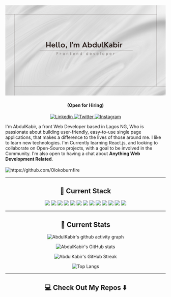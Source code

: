 <!---
Olokoburnfire/Olokoburnfire is a ✨ special ✨ repository because its `README.md` (this file) appears on your GitHub profile.
You can click the Preview link to take a look at your changes.
--->
<!--- Banner --->
<div align="center">
  <a href="https://github.com/Olokoburnfire">
    <img src="https://github.com/Olokoburnfire/Olokoburnfire/blob/main/Assets/Header.png" alt="Olokodana's banner"/>
  </a>
  <h4> (Open for Hiring)</h4> 
</div>

<!--- Social Media --->
<p align="center">
  <!--- LinkedIn --->
  <a href="https://linkedin.com/in/olokodanaabdulkabir" target="blank">
    <img src="https://img.shields.io/badge/AbdulKabir-%230077B5.svg?style=for-the-badge&logo=linkedin&logoColor=white" alt="Linkedin" />
 </a>
 <!--- Twitter --->
 <a href="https://twitter.com/oloko_burn_fire" target="blank">
   <img src="https://img.shields.io/badge/-@AbdulKabir-%231DA1F2.svg?style=for-the-badge&logo=Twitter&logoColor=white" alt="Twitter" />
 </a>
  <!--- Instagram --->
 <a href="https://www.instagram.com/__olokoburnfire__/" target="blank">
   <img src="https://img.shields.io/badge/-@AbdulKabir-%231DA1F2.svg?style=for-the-badge&logo=instagram&logoColor=white" alt="Instagram" />
 </a>
</p>

<!--- About Me  --->
<p align="left">
  I'm AbdulKabir, a front Web Developer based in Lagos NG, Who is passionate about building user-friendly, easy-to-use single page applications, that makes a difference to the lives of those around me. I like to learn new technologies. I'm Currently learning React.js, and looking to collaborate on Open-Source projects, with a goal to be involved in the Community. I'm also open to having a chat about <b>Anything Web Development Related</b>.
      <!-- Want to know more about me?  [Check out my portfolio](https://www.abdulfarhan.com) -->
  <br><br>
  <img src="https://komarev.com/ghpvc/?username=Olokoburnfire" alt="https://github.com/Olokoburnfire"  align="center"/>
</p>
<!-- Tech Stack -->
<hr>
<h2 align="center"> 🔭 Current Stack</h2>
<div align="center">
  <img src="https://img.shields.io/badge/html5-%23E34F26.svg?style=for-the-badge&logo=html5&logoColor=white" />
  <img src="https://img.shields.io/badge/css3-%231572B6.svg?style=for-the-badge&logo=css3&logoColor=white" />
  <img src="https://img.shields.io/badge/javascript-%23323330.svg?style=for-the-badge&logo=javascript&logoColor=%23F7DF1E" />
  <img src="https://img.shields.io/badge/react-%2320232a.svg?style=for-the-badge&logo=react&logoColor=%2361DAFB" />
  <img src="https://img.shields.io/badge/tailwind-css%20-%231572B6.svg?&style=for-the-badge&logo=tailwind-css&logoColor=white" />
  <img src="https://img.shields.io/badge/styled--components-DB7093?style=for-the-badge&logo=styled-components&logoColor=white" />
  <img src="https://img.shields.io/badge/materialui-%230081CB.svg?style=for-the-badge&logo=material-ui&logoColor=white" />
  <img src="https://img.shields.io/badge/chakra-%234ED1C5.svg?style=for-the-badge&logo=chakraui&logoColor=white" />
  <img src="https://img.shields.io/badge/figma-%23F24E1E.svg?style=for-the-badge&logo=figma&logoColor=white" />
  <img src="https://img.shields.io/badge/markdown-%23000000.svg?style=for-the-badge&logo=markdown&logoColor=white" />
  <img src="https://img.shields.io/badge/Microsoft_Office-D83B01?style=for-the-badge&logo=microsoft-office&logoColor=white" />
  <img src="https://img.shields.io/badge/github-%23121011.svg?style=for-the-badge&logo=github&logoColor=white" />
  <img src="https://img.shields.io/badge/Visual%20Studio%20Code-0078d7.svg?style=for-the-badge&logo=visual-studio-code&logoColor=white" />
</div>
<!-- Github Stats -->
<hr>
<h2 align="center"> 🔭 Current Stats</h2>
<div align="center">
  
 ![AbdulKabir's github activity graph](https://github-readme-activity-graph.cyclic.app/graph?username=Olokoburnfire&theme=rogue)
    
 ![AbdulKabir's GitHub stats](https://github-readme-stats.vercel.app/api?username=Olokoburnfire&show_icons=true&theme=city_lights)
    
 ![AbdulKabir's GitHub Streak](https://github-readme-streak-stats.herokuapp.com/?user=Olokoburnfire&theme=city-lights) 
     
 ![Top Langs](https://github-readme-stats.vercel.app/api/top-langs/?username=Olokoburnfire&theme=city_lights)

</div>
<!--Repositories -->
<hr>

<h2  align="center">💻 Check Out My Repos ⬇️ </h2>
